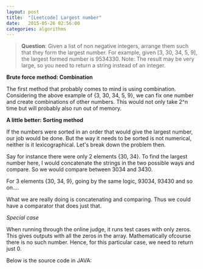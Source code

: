 ```yaml
---
layout: post
title:  "[Leetcode] Largest number"
date:   2015-05-26 02:56:00
categories: algorithms
---
```

>**Question**: Given a list of non negative integers, arrange them such that they form the largest number. For example, given [3, 30, 34, 5, 9], the largest formed number is 9534330. Note: The result may be very large, so you need to return a string instead of an integer.

**Brute force method: Combination**

The first method that probably comes to mind is using combination. Considering the above example of {3, 30, 34, 5, 9}, we can fix 
one number and create combinations of other numbers. This would not only take 2^n time but will probably also run out of memory.

**A little better: Sorting method**

If the numbers were sorted in an order that would give the largest number, our job would be done. But the way it needs to be sorted 
is not numerical, neither is it lexicographical. Let's break down the problem then.

Say for instance there were only 2 elements {30, 34}. To find the largest number here, I would concatenate the strings in the two 
possible ways and compare. So we would compare between 3034 and 3430. 

For 3 elements {30, 34, 9}, going by the same logic,
93034, 93430 and so on....

What we are really doing is concatenating and comparing. Thus we could have a comparator that does just that.

*Special case*

When running through the online judge, it runs test cases with only zeros. This gives outputs with all the zeros in the array. 
Mathematically ofcourse there is no such number. Hence, for this particular case, we need to return just 0.

Below is the source code in JAVA:

<script src="https://gist.github.com/adeydas/ec6cb0a12fb10a099f81.js"></script>
